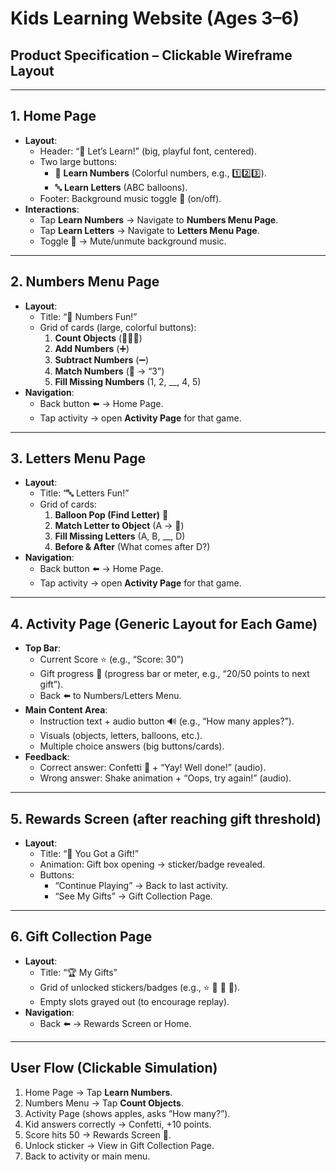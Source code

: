 # Kids Learning Website (Ages 3–6)
## Product Specification – Clickable Wireframe Layout

---

## 1. Home Page
- **Layout**:
    - Header: “:tada: Let’s Learn!” (big, playful font, centered).
    - Two large buttons:
        - :blue_book: **Learn Numbers** (Colorful numbers, e.g., :one::two::three:).
        - :abc: **Learn Letters** (ABC balloons).
    - Footer: Background music toggle :musical_note: (on/off).
- **Interactions**:
    - Tap **Learn Numbers** → Navigate to **Numbers Menu Page**.
    - Tap **Learn Letters** → Navigate to **Letters Menu Page**.
    - Toggle :musical_note: → Mute/unmute background music.

---

## 2. Numbers Menu Page
- **Layout**:
    - Title: “:abacus: Numbers Fun!”
    - Grid of cards (large, colorful buttons):
        1. **Count Objects** (:apple::apple::apple:)
        2. **Add Numbers** (:heavy_plus_sign:)
        3. **Subtract Numbers** (:heavy_minus_sign:)
        4. **Match Numbers** (:game_die: → “3”)
        5. **Fill Missing Numbers** (1, 2, __, 4, 5)
- **Navigation**:
    - Back button :arrow_left: → Home Page.
    - Tap activity → open **Activity Page** for that game.

---

## 3. Letters Menu Page
- **Layout**:
    - Title: “:abc: Letters Fun!”
    - Grid of cards:
        1. **Balloon Pop (Find Letter)** :balloon:
        2. **Match Letter to Object** (A → :apple:)
        3. **Fill Missing Letters** (A, B, __, D)
        4. **Before & After** (What comes after D?)
- **Navigation**:
    - Back button :arrow_left: → Home Page.
    - Tap activity → open **Activity Page** for that game.

---

## 4. Activity Page (Generic Layout for Each Game)
- **Top Bar**:
    - Current Score :star: (e.g., “Score: 30”)
    - Gift progress :gift: (progress bar or meter, e.g., “20/50 points to next gift”).
    - Back :arrow_left: to Numbers/Letters Menu.
- **Main Content Area**:
    - Instruction text + audio button :loud_sound: (e.g., “How many apples?”).
    - Visuals (objects, letters, balloons, etc.).
    - Multiple choice answers (big buttons/cards).
- **Feedback**:
    - Correct answer: Confetti :tada: + “Yay! Well done!” (audio).
    - Wrong answer: Shake animation + “Oops, try again!” (audio).

---

## 5. Rewards Screen (after reaching gift threshold)
- **Layout**:
    - Title: “:gift: You Got a Gift!”
    - Animation: Gift box opening → sticker/badge revealed.
    - Buttons:
        - “Continue Playing” → Back to last activity.
        - “See My Gifts” → Gift Collection Page.

---

## 6. Gift Collection Page
- **Layout**:
    - Title: “:trophy: My Gifts”
    - Grid of unlocked stickers/badges (e.g., :star: :balloon: :bear: :apple:).
    - Empty slots grayed out (to encourage replay).
- **Navigation**:
    - Back :arrow_left: → Rewards Screen or Home.

---

## User Flow (Clickable Simulation)
1. Home Page → Tap **Learn Numbers**.
2. Numbers Menu → Tap **Count Objects**.
3. Activity Page (shows apples, asks “How many?”).
4. Kid answers correctly → Confetti, +10 points.
5. Score hits 50 → Rewards Screen :gift:.
6. Unlock sticker → View in Gift Collection Page.
7. Back to activity or main menu.